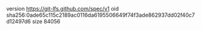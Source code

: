 version https://git-lfs.github.com/spec/v1
oid sha256:0ade65c115c2189ac0116da6195506649f74f3ade862937dd02f40c7d12497d6
size 84056
